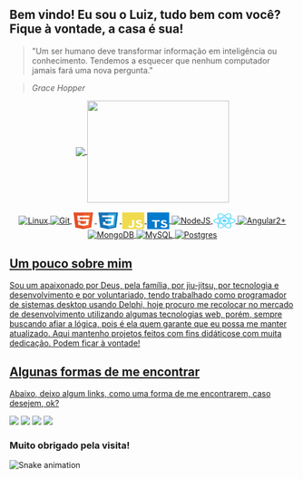 ## Bem vindo! Eu sou o Luiz, tudo bem com você? Fique à vontade, a casa é sua!
>"Um ser humano deve transformar informação em inteligência ou conhecimento. 
>Tendemos a esquecer que nenhum computador jamais fará uma nova pergunta."

>_Grace Hopper_
<div align="center" width="75%">
  <a href="https://github.com/lnalmeida">
  <img align="center" "height="180em"  src="https://github-readme-stats.vercel.app/api?username=lnalmeida&show_icons=true&theme=gotham&include_all_commits=true&count_private=true"/>
  <img align="center" height="180em" width="250em" src="https://github-readme-stats.vercel.app/api/top-langs/?username=lnalmeida&langs_count=4&theme=gotham"/>
</div>

<div align="center" height="50em" style="display: inline_block"><br>
  <img align="center" alt="Linux" height="30" width="40" src="https://cdn.jsdelivr.net/gh/devicons/devicon/icons/linux/linux-original.svg" />
  <img align="center" alt="Git" height="30" width="40" src="https://cdn.jsdelivr.net/gh/devicons/devicon/icons/git/git-original.svg" />
  <img align="center" alt="HTML" height="30" width="40" src="https://raw.githubusercontent.com/devicons/devicon/master/icons/html5/html5-original.svg">
  <img align="center" alt="CSS" height="30" width="40" src="https://raw.githubusercontent.com/devicons/devicon/master/icons/css3/css3-original.svg">
  <img align="center" alt="Javascript" height="30" width="40" src="https://raw.githubusercontent.com/devicons/devicon/master/icons/javascript/javascript-plain.svg">
  <img align="center" alt="Typescript-Ts" height="30" width="40"   src="https://raw.githubusercontent.com/devicons/devicon/master/icons/typescript/typescript-plain.svg">
  <img align="center" alt="NodeJS" height="30" width="40" src="https://cdn.jsdelivr.net/gh/devicons/devicon/icons/nodejs/nodejs-original.svg" />
  <img align="center" alt="React" height="30" width="40" src="https://raw.githubusercontent.com/devicons/devicon/master/icons/react/react-original.svg">
  <img align="center" alt="Angular2+" height="30" width="40" src="https://cdn.jsdelivr.net/gh/devicons/devicon/icons/angularjs/angularjs-original.svg" />
  <img align="center" alt="MongoDB" height="30" width="40" src="https://cdn.jsdelivr.net/gh/devicons/devicon/icons/mongodb/mongodb-original.svg" />
  <img align="center" alt="MySQL" height="30" width="40" src="https://cdn.jsdelivr.net/gh/devicons/devicon/icons/mysql/mysql-original.svg" />
  <img align="center" alt="Postgres" height="30" width="40" src="https://cdn.jsdelivr.net/gh/devicons/devicon/icons/postgresql/postgresql-original.svg" />
                  
</div>
<div align="left">
                 
 ## Um pouco sobre mim
 
 Sou um apaixonado por Deus, pela família, por jiu-jitsu, por tecnologia e desenvolvimento e por voluntariado, tendo trabalhado como programador de sistemas desktop usando Delphi, hoje procuro me recolocar no mercado de desenvolvimento utilizando algumas tecnologias web, porém, sempre buscando afiar a lógica, pois é ela quem garante que eu possa me manter atualizado. Aqui mantenho projetos feitos com fins didáticose com muita dedicação. Podem ficar à vontade!
</div>
                 

<div align="left">
  
  ## Algunas formas de me encontrar

  Abaixo, deixo algum links, como uma forma de me encontrarem, caso desejem, ok?

</div>          
                 
<a border-radius="5px" href="linkedin.com/in/luiz-n-almeida" target="_blank"><img src="https://img.shields.io/badge/LinkedIn-0077B5?style=for-the-badge&logo=linkedin&logoColor=white" /></a>
<a border-radius="5px" href="[https://contate.me/luiznunesdev](https://api.whatsapp.com/send?phone=5521983385419)" target="_blank"><img src="https://img.shields.io/badge/WhatsApp-25D366?style=for-the-badge&logo=whatsapp&logoColor=white" /></a>
<a border-radius="5px" href="https://t.me/lnalmeidajr" target="_blank"><img src="https://img.shields.io/badge/Telegram-2CA5E0?style=for-the-badge&logo=telegram&logoColor=white" /></a>
<a border-radius="5px" mailto="l.n.almeida.ti@gmail.com" target="_blank"><img src="https://img.shields.io/badge/Gmail-D14836?style=for-the-badge&logo=gmail&logoColor=white" /></a>

### Muito obrigado pela visita!

![Snake animation](https://github.com/lnalmeida/lnalmeida/blob/output/github-contribution-grid-snake.svg)
